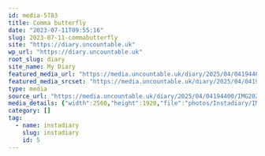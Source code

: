 ```yaml
---
id: media-5783
title: Comma butterfly
date: "2023-07-11T09:55:16"
slug: 2023-07-11-commabutterfly
site: "https://diary.uncountable.uk"
wp_url: "https://diary.uncountable.uk"
root_slug: diary
site_name: My Diary
featured_media_url: "https://media.uncountable.uk/diary/2025/04/04194400/IMG20230711105516-scaled.webp"
featured_media_srcset: "https://media.uncountable.uk/diary/2025/04/04194400/IMG20230711105516-300x225.webp 300w, https://media.uncountable.uk/diary/2025/04/04194400/IMG20230711105516-1024x768.webp 1024w, https://media.uncountable.uk/diary/2025/04/04194400/IMG20230711105516-150x150.webp 150w, https://media.uncountable.uk/diary/2025/04/04194400/IMG20230711105516-640x480.webp 640w, https://media.uncountable.uk/diary/2025/04/04194400/IMG20230711105516-scaled.webp 2560w"
type: media
source_url: "https://media.uncountable.uk/diary/2025/04/04194400/IMG20230711105516-scaled.webp"
media_details: {"width":2560,"height":1920,"file":"photos/Instadiary/IMG20230711105516-scaled.webp","filesize":274396,"sizes":{"medium":{"file":"IMG20230711105516-300x225.webp","width":300,"height":225,"filesize":22878,"mime_type":"image/webp","source_url":"https://media.uncountable.uk/diary/2025/04/04194400/IMG20230711105516-300x225.webp"},"large":{"file":"IMG20230711105516-1024x768.webp","width":1024,"height":768,"filesize":99926,"mime_type":"image/webp","source_url":"https://media.uncountable.uk/diary/2025/04/04194400/IMG20230711105516-1024x768.webp"},"thumbnail":{"file":"IMG20230711105516-150x150.webp","width":150,"height":150,"filesize":9476,"mime_type":"image/webp","source_url":"https://media.uncountable.uk/diary/2025/04/04194400/IMG20230711105516-150x150.webp"},"mobwidth":{"file":"IMG20230711105516-640x480.webp","width":640,"height":480,"filesize":59958,"mime_type":"image/webp","source_url":"https://media.uncountable.uk/diary/2025/04/04194400/IMG20230711105516-640x480.webp"},"full":{"file":"IMG20230711105516-scaled.webp","width":2560,"height":1920,"mime_type":"image/webp","source_url":"https://media.uncountable.uk/diary/2025/04/04194400/IMG20230711105516-scaled.webp"}},"image_meta":{"aperture":"0","credit":"","camera":"","caption":"","created_timestamp":"0","copyright":"","focal_length":"0","iso":"0","shutter_speed":"0","title":"","orientation":"0","keywords":[]},"original_image":"IMG20230711105516.webp"}
category: []
tag:
  - name: instadiary
    slug: instadiary
    id: 5
---
```


